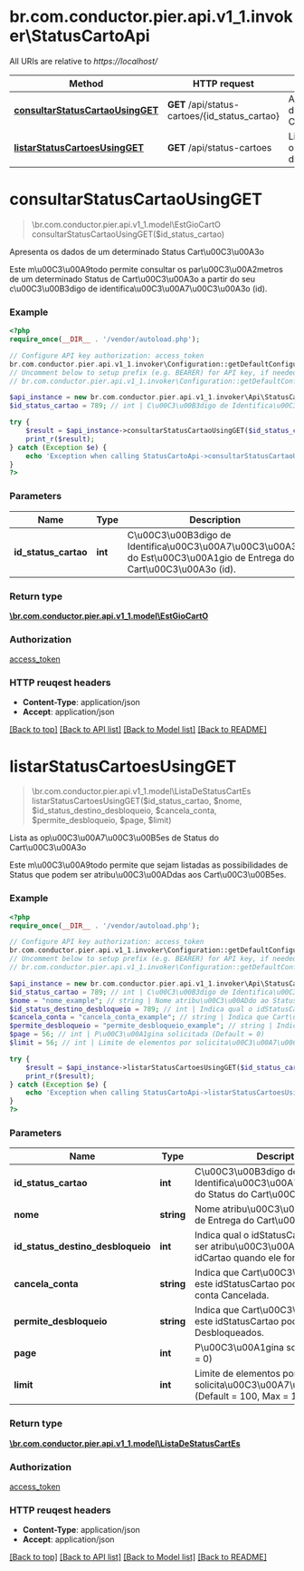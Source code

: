 # br.com.conductor.pier.api.v1_1.invoker\StatusCartoApi

All URIs are relative to *https://localhost/*

Method | HTTP request | Description
------------- | ------------- | -------------
[**consultarStatusCartaoUsingGET**](StatusCartoApi.md#consultarStatusCartaoUsingGET) | **GET** /api/status-cartoes/{id_status_cartao} | Apresenta os dados de um determinado Status Cart\u00C3\u00A3o 
[**listarStatusCartoesUsingGET**](StatusCartoApi.md#listarStatusCartoesUsingGET) | **GET** /api/status-cartoes | Lista as op\u00C3\u00A7\u00C3\u00B5es de Status do Cart\u00C3\u00A3o 


# **consultarStatusCartaoUsingGET**
> \br.com.conductor.pier.api.v1_1.model\EstGioCartO consultarStatusCartaoUsingGET($id_status_cartao)

Apresenta os dados de um determinado Status Cart\u00C3\u00A3o 

Este m\u00C3\u00A9todo permite consultar os par\u00C3\u00A2metros de um determinado Status de Cart\u00C3\u00A3o a partir do seu c\u00C3\u00B3digo de identifica\u00C3\u00A7\u00C3\u00A3o (id).  

### Example 
```php
<?php
require_once(__DIR__ . '/vendor/autoload.php');

// Configure API key authorization: access_token
br.com.conductor.pier.api.v1_1.invoker\Configuration::getDefaultConfiguration()->setApiKey('access_token', 'YOUR_API_KEY');
// Uncomment below to setup prefix (e.g. BEARER) for API key, if needed
// br.com.conductor.pier.api.v1_1.invoker\Configuration::getDefaultConfiguration()->setApiKeyPrefix('access_token', 'BEARER');

$api_instance = new br.com.conductor.pier.api.v1_1.invoker\Api\StatusCartoApi();
$id_status_cartao = 789; // int | C\u00C3\u00B3digo de Identifica\u00C3\u00A7\u00C3\u00A3o do Est\u00C3\u00A1gio de Entrega do Cart\u00C3\u00A3o (id).

try { 
    $result = $api_instance->consultarStatusCartaoUsingGET($id_status_cartao);
    print_r($result);
} catch (Exception $e) {
    echo 'Exception when calling StatusCartoApi->consultarStatusCartaoUsingGET: ', $e->getMessage(), "\n";
}
?>
```

### Parameters

Name | Type | Description  | Notes
------------- | ------------- | ------------- | -------------
 **id_status_cartao** | **int**| C\u00C3\u00B3digo de Identifica\u00C3\u00A7\u00C3\u00A3o do Est\u00C3\u00A1gio de Entrega do Cart\u00C3\u00A3o (id). | 

### Return type

[**\br.com.conductor.pier.api.v1_1.model\EstGioCartO**](EstGioCartO.md)

### Authorization

[access_token](../README.md#access_token)

### HTTP reuqest headers

 - **Content-Type**: application/json
 - **Accept**: application/json

[[Back to top]](#) [[Back to API list]](../README.md#documentation-for-api-endpoints) [[Back to Model list]](../README.md#documentation-for-models) [[Back to README]](../README.md)

# **listarStatusCartoesUsingGET**
> \br.com.conductor.pier.api.v1_1.model\ListaDeStatusCartEs listarStatusCartoesUsingGET($id_status_cartao, $nome, $id_status_destino_desbloqueio, $cancela_conta, $permite_desbloqueio, $page, $limit)

Lista as op\u00C3\u00A7\u00C3\u00B5es de Status do Cart\u00C3\u00A3o 

Este m\u00C3\u00A9todo permite que sejam listadas as possibilidades de Status que podem ser atribu\u00C3\u00ADdas aos Cart\u00C3\u00B5es.

### Example 
```php
<?php
require_once(__DIR__ . '/vendor/autoload.php');

// Configure API key authorization: access_token
br.com.conductor.pier.api.v1_1.invoker\Configuration::getDefaultConfiguration()->setApiKey('access_token', 'YOUR_API_KEY');
// Uncomment below to setup prefix (e.g. BEARER) for API key, if needed
// br.com.conductor.pier.api.v1_1.invoker\Configuration::getDefaultConfiguration()->setApiKeyPrefix('access_token', 'BEARER');

$api_instance = new br.com.conductor.pier.api.v1_1.invoker\Api\StatusCartoApi();
$id_status_cartao = 789; // int | C\u00C3\u00B3digo de Identifica\u00C3\u00A7\u00C3\u00A3o do Status do Cart\u00C3\u00A3o (id).
$nome = "nome_example"; // string | Nome atribu\u00C3\u00ADdo ao Status de Entrega do Cart\u00C3\u00A3o.
$id_status_destino_desbloqueio = 789; // int | Indica qual o idStatusCartao que deve ser atribu\u00C3\u00ADdo a um idCartao quando ele for desbloqueado.
$cancela_conta = "cancela_conta_example"; // string | Indica que Cart\u00C3\u00B5es com este idStatusCartao podem ter a sua conta Cancelada.
$permite_desbloqueio = "permite_desbloqueio_example"; // string | Indica que Cart\u00C3\u00B5es com este idStatusCartao podem ser Desbloqueados.
$page = 56; // int | P\u00C3\u00A1gina solicitada (Default = 0)
$limit = 56; // int | Limite de elementos por solicita\u00C3\u00A7\u00C3\u00A3o (Default = 100, Max = 100)

try { 
    $result = $api_instance->listarStatusCartoesUsingGET($id_status_cartao, $nome, $id_status_destino_desbloqueio, $cancela_conta, $permite_desbloqueio, $page, $limit);
    print_r($result);
} catch (Exception $e) {
    echo 'Exception when calling StatusCartoApi->listarStatusCartoesUsingGET: ', $e->getMessage(), "\n";
}
?>
```

### Parameters

Name | Type | Description  | Notes
------------- | ------------- | ------------- | -------------
 **id_status_cartao** | **int**| C\u00C3\u00B3digo de Identifica\u00C3\u00A7\u00C3\u00A3o do Status do Cart\u00C3\u00A3o (id). | [optional] 
 **nome** | **string**| Nome atribu\u00C3\u00ADdo ao Status de Entrega do Cart\u00C3\u00A3o. | [optional] 
 **id_status_destino_desbloqueio** | **int**| Indica qual o idStatusCartao que deve ser atribu\u00C3\u00ADdo a um idCartao quando ele for desbloqueado. | [optional] 
 **cancela_conta** | **string**| Indica que Cart\u00C3\u00B5es com este idStatusCartao podem ter a sua conta Cancelada. | [optional] 
 **permite_desbloqueio** | **string**| Indica que Cart\u00C3\u00B5es com este idStatusCartao podem ser Desbloqueados. | [optional] 
 **page** | **int**| P\u00C3\u00A1gina solicitada (Default = 0) | [optional] 
 **limit** | **int**| Limite de elementos por solicita\u00C3\u00A7\u00C3\u00A3o (Default = 100, Max = 100) | [optional] 

### Return type

[**\br.com.conductor.pier.api.v1_1.model\ListaDeStatusCartEs**](ListaDeStatusCartEs.md)

### Authorization

[access_token](../README.md#access_token)

### HTTP reuqest headers

 - **Content-Type**: application/json
 - **Accept**: application/json

[[Back to top]](#) [[Back to API list]](../README.md#documentation-for-api-endpoints) [[Back to Model list]](../README.md#documentation-for-models) [[Back to README]](../README.md)

